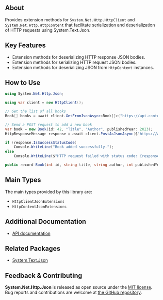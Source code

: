 ## About

Provides extension methods for `System.Net.Http.HttpClient` and `System.Net.Http.HttpContent` that facilitate serialization and deserialization of HTTP requests using System.Text.Json.

## Key Features

* Extension methods for deserializing HTTP response JSON bodies.
* Extension methods for serializing HTTP request JSON bodies.
* Extension methods for deserializing JSON from `HttpContent` instances.

## How to Use

```C#
using System.Net.Http.Json;

using var client = new HttpClient();

// Get the list of all books
Book[] books = await client.GetFromJsonAsync<Book[]>("https://api.contoso.com/books");

// Send a POST request to add a new book
var book = new Book(id: 42, "Title", "Author", publishedYear: 2023);
HttpResponseMessage response = await client.PostAsJsonAsync($"https://api.contoso.com/books/{book.id}", book);

if (response.IsSuccessStatusCode)
    Console.WriteLine("Book added successfully.");
else
    Console.WriteLine($"HTTP request failed with status code: {response.StatusCode}");

public record Book(int id, string title, string author, int publishedYear);
```

## Main Types

The main types provided by this library are:

* `HttpClientJsonExtensions`
* `HttpContentJsonExtensions`

## Additional Documentation

* [API documentation](https://learn.microsoft.com/dotnet/api/system.net.http.json)

## Related Packages

* [System.Text.Json](https://www.nuget.org/packages/System.Text.Json)

## Feedback & Contributing

**System.Net.Http.Json** is released as open source under the [MIT license](https://licenses.nuget.org/MIT). Bug reports and contributions are welcome at [the GitHub repository](https://github.com/dotnet/runtime).
